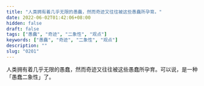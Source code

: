 ```yaml
---
title: "人类拥有着几乎无限的愚蠢，然而奇迹又往往被这些愚蠢所孕育。"
date: 2022-06-02T01:42:06+08:00
hidden: false
draft: false
tags: ["愚蠢", "奇迹", "二象性", "观点"]
keywords: ["愚蠢", "奇迹", "二象性", "观点"]
description: ""
slug: "0201"
---
```


人类拥有着几乎无限的愚蠢，然而奇迹又往往被这些愚蠢所孕育。可以说，是一种「愚蠢二象性」了。